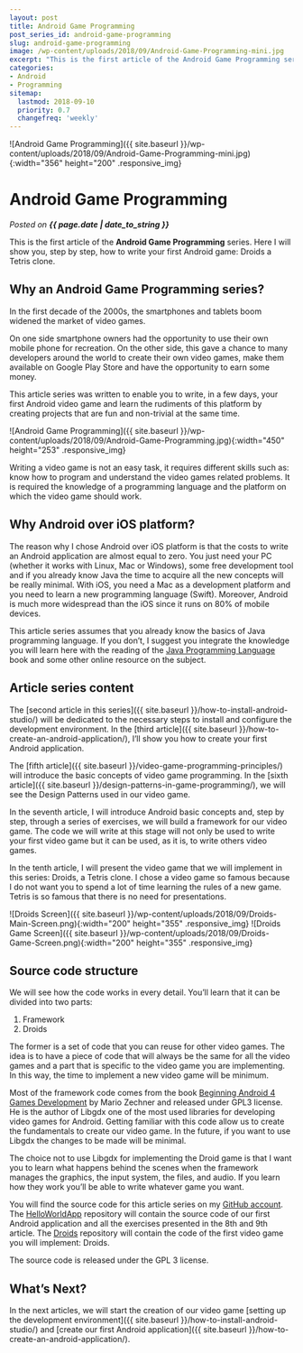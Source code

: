 ```yaml
---
layout: post
title: Android Game Programming
post_series_id: android-game-programming
slug: android-game-programming
image: /wp-content/uploads/2018/09/Android-Game-Programming-mini.jpg
excerpt: "This is the first article of the Android Game Programming series where I will show you how to write your first Android game: Droids a Tetris clone."
categories:
- Android
- Programming
sitemap:
  lastmod: 2018-09-10
  priority: 0.7
  changefreq: 'weekly'
---
```


![Android Game Programming]({{ site.baseurl }}/wp-content/uploads/2018/09/Android-Game-Programming-mini.jpg){:width="356" height="200" .responsive_img}

# Android Game Programming
_Posted on **{{ page.date | date_to_string }}**_

This is the first article of the **Android Game Programming** series. Here I will show you, step by step, how to write your first Android game: Droids a Tetris clone.

## Why an Android Game Programming series?

In the first decade of the 2000s, the smartphones and tablets boom widened the market of video games.

On one side smartphone owners had the opportunity to use their own mobile phone for recreation. On the other side, this gave a chance to many developers around the world to create their own video games, make them available on Google Play Store and have the opportunity to earn some money.

This article series was written to enable you to write, in a few days, your first Android video game and learn the rudiments of this platform by creating projects that are fun and non-trivial at the same time.

![Android Game Programming]({{ site.baseurl }}/wp-content/uploads/2018/09/Android-Game-Programming.jpg){:width="450" height="253" .responsive_img}

Writing a video game is not an easy task, it requires different skills such as: know how to program and understand the video games related problems. It is required the knowledge of a programming language and the platform on which the video game should work.

## Why Android over iOS platform?

The reason why I chose Android over iOS platform is that the costs to write an Android application are almost equal to zero. You just need your PC (whether it works with Linux, Mac or Windows), some free development tool and if you already know Java the time to acquire all the new concepts will be really minimal. With iOS, you need a Mac as a development platform and you need to learn a new programming language (Swift). Moreover, Android is much more widespread than the iOS since it runs on 80% of mobile devices.

This article series assumes that you already know the basics of Java programming language. If you don’t, I suggest you integrate the knowledge you will learn here with the reading of the [Java Programming Language](https://www.amazon.it/Java-Programming-Language-Ken-Arnold/dp/0321349806/ref=sr_1_1?ie=UTF8&qid=1536609609&sr=8-1&keywords=the+java+programming+language) book and some other online resource on the subject.

## Article series content

The [second article in this series]({{ site.baseurl }}/how-to-install-android-studio/) will be dedicated to the necessary steps to install and configure the development environment. In the [third article]({{ site.baseurl }}/how-to-create-an-android-application/), I’ll show you how to create your first Android application.

The [fifth article]({{ site.baseurl }}/video-game-programming-principles/) will introduce the basic concepts of video game programming. In the [sixth article]({{ site.baseurl }}/design-patterns-in-game-programming/), we will see the Design Patterns used in our video game.

In the seventh article, I will introduce Android basic concepts and, step by step, through a series of exercises, we will build a framework for our video game. The code we will write at this stage will not only be used to write your first video game but it can be used, as it is, to write others video games.

In the tenth article, I will present the video game that we will implement in this series: Droids, a Tetris clone. I chose a video game so famous because I do not want you to spend a lot of time learning the rules of a new game. Tetris is so famous that there is no need for presentations.

![Droids Screen]({{ site.baseurl }}/wp-content/uploads/2018/09/Droids-Main-Screen.png){:width="200" height="355" .responsive_img} ![Droids Game Screen]({{ site.baseurl }}/wp-content/uploads/2018/09/Droids-Game-Screen.png){:width="200" height="355" .responsive_img}

## Source code structure

We will see how the code works in every detail. You’ll learn that it can be divided into two parts:

1. Framework
2. Droids

The former is a set of code that you can reuse for other video games. The idea is to have a piece of code that will always be the same for all the video games and a part that is specific to the video game you are implementing. In this way, the time to implement a new video game will be minimum.

Most of the framework code comes from the book [Beginning Android 4 Games Development](https://www.amazon.com/Beginning-Android-4-Games-Development/dp/1430239875) by Mario Zechner and released under GPL3 license. He is the author of Libgdx one of the most used libraries for developing video games for Android. Getting familiar with this code allow us to create the fundamentals to create our video game. In the future, if you want to use Libgdx the changes to be made will be minimal.

The choice not to use Libgdx for implementing the Droid game is that I want you to learn what happens behind the scenes when the framework manages the graphics, the input system, the files, and audio. If you learn how they work you’ll be able to write whatever game you want.

You will find the source code for this article series on my [GitHub account](https://github.com/sasadangelo). The [HelloWorldApp](https://github.com/sasadangelo/HelloWorldApp) repository will contain the source code of our first Android application and all the exercises presented in the 8th and 9th article. The [Droids](https://github.com/sasadangelo/Droids) repository will contain the code of the first video game you will implement: Droids.

The source code is released under the GPL 3 license.

## What’s Next?

In the next articles, we will start the creation of our video game [setting up the development environment]({{ site.baseurl }}/how-to-install-android-studio/) and [create our first Android application]({{ site.baseurl }}/how-to-create-an-android-application/).
